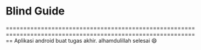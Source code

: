 # Blind Guide
==============================================================================================================
Aplikasi android buat tugas akhir. alhamdulillah selesai :smile:

